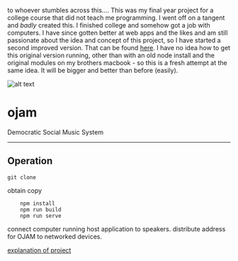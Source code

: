 to whoever stumbles across this....
This was my final year project for a college course that did not teach me programming. I went off on a tangent and *badly* created this.
I finished college and somehow got a job with computers. I have since gotten better at web apps and the likes and am still passionate about the idea and concept of this project, so I have started a second improved version. 
That can be found [here](https://github.com/code-jace/ojam2).
I have no idea how to get this original version running, other than with an old node install and the original modules on my brothers macbook - so this is a fresh attempt at the same idea. It will be bigger and better than before (easily).


![alt text][logo]
# ojam 
Democratic Social Music System


[logo]: http://i.imgur.com/Q0vfoD3.png "ojam logo"

___

## Operation

``` 
git clone
```
obtain copy

``` cd ojam
    npm install
    npm run build
    npm run serve
```

connect computer running host application to speakers.
distribute address for OJAM to networked devices.

[explanation of project](http://i.imgur.com/Iklysj3.png)
